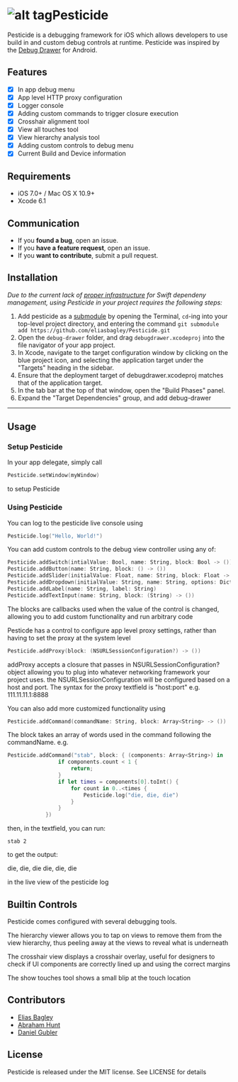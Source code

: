 ![alt tag](https://lh4.googleusercontent.com/-qN2cLFwZsWE/VHChOlWF8JI/AAAAAAAAACk/WCbp2guAt-Y/s433/icon_38453small.png)Pesticide
================

Pesticide is a  debugging framework for iOS which allows developers to use build in and custom debug controls at runtime. Pesticide was inspired by the [Debug Drawer](https://github.com/JakeWharton/u2020) for Android.

## Features
- [x] In app debug menu
- [x] App level HTTP proxy configuration
- [x] Logger console
- [x] Adding custom commands to trigger closure execution
- [x] Crosshair alignment tool
- [x] View all touches tool
- [x] View hierarchy analysis tool
- [x] Adding custom controls to debug menu
- [x] Current Build and Device information

## Requirements

- iOS 7.0+ / Mac OS X 10.9+
- Xcode 6.1

## Communication

- If you **found a bug**, open an issue.
- If you **have a feature request**, open an issue.
- If you **want to contribute**, submit a pull request.

## Installation

_Due to the current lack of [proper infrastructure](http://cocoapods.org) for Swift dependeny management, using Pesticide in your project requires the following steps:_

1. Add pesticide as a [submodule](http://git-scm.com/docs/git-submodule) by opening the Terminal, `cd`-ing into your top-level project directory, and entering the command `git submodule add https://github.com/eliasbagley/Pesticide.git`
2. Open the `debug-drawer` folder, and drag `debugdrawer.xcodeproj` into the file navigator of your app project.
3. In Xcode, navigate to the target configuration window by clicking on the blue project icon, and selecting the application target under the "Targets" heading in the sidebar.
4. Ensure that the deployment target of debugdrawer.xcodeproj matches that of the application target.
5. In the tab bar at the top of that window, open the "Build Phases" panel.
6. Expand the "Target Dependencies" group, and add debug-drawer

---

## Usage

### Setup Pesticide

In your app delegate, simply call
```swift
Pesticide.setWindow(myWindow)
```
to setup Pesticide

### Using Pesticide

You can log to the pesticide live console using
```swift
Pesticide.log("Hello, World!")
```

You can add custom controls to the debug view controller using any of:

```swift
Pesticide.addSwitch(intialValue: Bool, name: String, block: Bool -> ())
Pesticide.addButton(name: String, block: () -> ())
Pesticide.addSlider(initialValue: Float, name: String, block: Float -> ())
Pesticide.addDropdown(initialValue: String, name: String, options: Dictionary<String,AnyObject>, block: (option: AnyObject) -> ())
Pesticide.addLabel(name: String, label: String)
Pesticide.addTextInput(name: String, block: (String) -> ())
```

The blocks are callbacks used when the value of the control is changed, allowing you to add custom functionality and run arbitrary code


Pesticde has a control to configure app level proxy settings, rather than having to set the proxy at the system level

```swift
Pesticide.addProxy(block: (NSURLSessionConfiguration?) -> ())
```
addProxy accepts a closure that passes in NSURLSessionConfiguration? object allowing you to plug into whatever networking framework your project uses.
the NSURLSessionConfiguration will be configured based on a host and port. The syntax for the proxy textfield is "host:port"
e.g.
111.11.11.1:8888

You can also add more customized functionality using
```swift
Pesticide.addCommand(commandName: String, block: Array<String> -> ())
```
The block takes an array of words used in the command following the commandName. e.g.
```swift
Pesticide.addCommand("stab", block: { (components: Array<String>) in
                if components.count < 1 {
                    return;
                }
                if let times = components[0].toInt() {
                    for count in 0..<times {
                        Pesticide.log("die, die, die")
                    }
                }
            })
```
then, in the textfield, you can run:
```
stab 2
```
to get the output:

die, die, die
die, die, die

in the live view of the pesticide log

## Builtin Controls

Pesticide comes configured with several debugging tools.

The hierarchy viewer allows you to tap on views to remove them from the view hierarchy, thus peeling away at the views to reveal what is underneath

The crosshair view displays a crosshair overlay, useful for designers to check if UI components are correctly lined up and using the correct margins

The show touches tool shows a small blip at the touch location


## Contributors

- [Elias Bagley](http://github.com/eliasbagley)
- [Abraham Hunt](http://github.com/abrahamhunt)
- [Daniel Gubler](http://github.com/apollinis)

## License

Pesticide is released under the MIT license. See LICENSE for details
